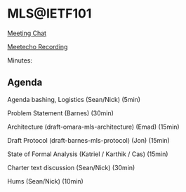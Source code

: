 # MLS@IETF101

[Meeting Chat](mls@jabber.ietf.org)

[Meetecho Recording](https://www.youtube.com/watch?v=CgoR2Xdcaa0)

Minutes: 

## Agenda

Agenda bashing, Logistics (Sean/Nick) (5min)

Problem Statement (Barnes) (30min)

Architecture (draft-omara-mls-architecture) (Emad) (15min)

Draft Protocol (draft-barnes-mls-protocol) (Jon) (15min)

State of Formal Analysis (Katriel / Karthik / Cas) (15min)

Charter text discussion (Sean/Nick) (30min)

Hums (Sean/Nick) (10min)
